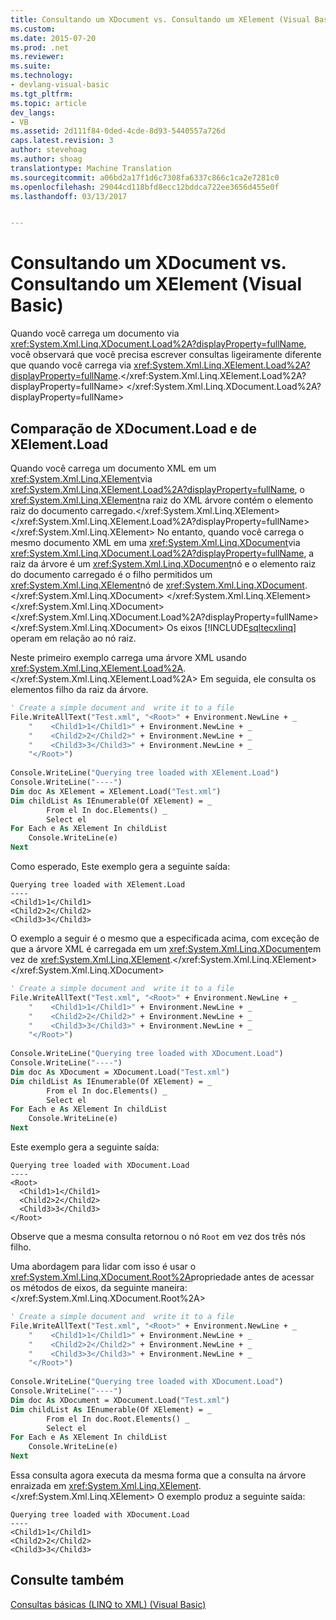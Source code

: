 ```yaml
---
title: Consultando um XDocument vs. Consultando um XElement (Visual Basic) | Documentos do Microsoft
ms.custom: 
ms.date: 2015-07-20
ms.prod: .net
ms.reviewer: 
ms.suite: 
ms.technology:
- devlang-visual-basic
ms.tgt_pltfrm: 
ms.topic: article
dev_langs:
- VB
ms.assetid: 2d111f84-0ded-4cde-8d93-5440557a726d
caps.latest.revision: 3
author: stevehoag
ms.author: shoag
translationtype: Machine Translation
ms.sourcegitcommit: a06bd2a17f1d6c7308fa6337c866c1ca2e7281c0
ms.openlocfilehash: 29044cd118bfd8ecc12bddca722ee3656d455e0f
ms.lasthandoff: 03/13/2017


---
```

# <a name="querying-an-xdocument-vs-querying-an-xelement-visual-basic"></a>Consultando um XDocument vs. Consultando um XElement (Visual Basic)
Quando você carrega um documento via <xref:System.Xml.Linq.XDocument.Load%2A?displayProperty=fullName>, você observará que você precisa escrever consultas ligeiramente diferente que quando você carrega via <xref:System.Xml.Linq.XElement.Load%2A?displayProperty=fullName>.</xref:System.Xml.Linq.XElement.Load%2A?displayProperty=fullName> </xref:System.Xml.Linq.XDocument.Load%2A?displayProperty=fullName>  
  
## <a name="comparison-of-xdocumentload-and-xelementload"></a>Comparação de XDocument.Load e de XElement.Load  
 Quando você carrega um documento XML em um <xref:System.Xml.Linq.XElement>via <xref:System.Xml.Linq.XElement.Load%2A?displayProperty=fullName>, o <xref:System.Xml.Linq.XElement>na raiz do XML árvore contém o elemento raiz do documento carregado.</xref:System.Xml.Linq.XElement> </xref:System.Xml.Linq.XElement.Load%2A?displayProperty=fullName> </xref:System.Xml.Linq.XElement> No entanto, quando você carrega o mesmo documento XML em uma <xref:System.Xml.Linq.XDocument>via <xref:System.Xml.Linq.XDocument.Load%2A?displayProperty=fullName>, a raiz da árvore é um <xref:System.Xml.Linq.XDocument>nó e o elemento raiz do documento carregado é o filho permitidos um <xref:System.Xml.Linq.XElement>nó de <xref:System.Xml.Linq.XDocument>.</xref:System.Xml.Linq.XDocument> </xref:System.Xml.Linq.XElement> </xref:System.Xml.Linq.XDocument> </xref:System.Xml.Linq.XDocument.Load%2A?displayProperty=fullName> </xref:System.Xml.Linq.XDocument> Os eixos [!INCLUDE[sqltecxlinq](../../../../csharp/programming-guide/concepts/linq/includes/sqltecxlinq_md.md)] operam em relação ao nó raiz.  
  
 Neste primeiro exemplo carrega uma árvore XML usando <xref:System.Xml.Linq.XElement.Load%2A>.</xref:System.Xml.Linq.XElement.Load%2A> Em seguida, ele consulta os elementos filho da raiz da árvore.  
  
```vb  
' Create a simple document and  write it to a file  
File.WriteAllText("Test.xml", "<Root>" + Environment.NewLine + _  
    "    <Child1>1</Child1>" + Environment.NewLine + _  
    "    <Child2>2</Child2>" + Environment.NewLine + _  
    "    <Child3>3</Child3>" + Environment.NewLine + _  
    "</Root>")  
  
Console.WriteLine("Querying tree loaded with XElement.Load")  
Console.WriteLine("----")  
Dim doc As XElement = XElement.Load("Test.xml")  
Dim childList As IEnumerable(Of XElement) = _  
        From el In doc.Elements() _  
        Select el  
For Each e As XElement In childList  
    Console.WriteLine(e)  
Next  
```  
  
 Como esperado, Este exemplo gera a seguinte saída:  
  
```  
Querying tree loaded with XElement.Load  
----  
<Child1>1</Child1>  
<Child2>2</Child2>  
<Child3>3</Child3>  
```  
  
 O exemplo a seguir é o mesmo que a especificada acima, com exceção de que a árvore XML é carregada em um <xref:System.Xml.Linq.XDocument>em vez de <xref:System.Xml.Linq.XElement>.</xref:System.Xml.Linq.XElement> </xref:System.Xml.Linq.XDocument>  
  
```vb  
' Create a simple document and  write it to a file  
File.WriteAllText("Test.xml", "<Root>" + Environment.NewLine + _  
    "    <Child1>1</Child1>" + Environment.NewLine + _  
    "    <Child2>2</Child2>" + Environment.NewLine + _  
    "    <Child3>3</Child3>" + Environment.NewLine + _  
    "</Root>")  
  
Console.WriteLine("Querying tree loaded with XDocument.Load")  
Console.WriteLine("----")  
Dim doc As XDocument = XDocument.Load("Test.xml")  
Dim childList As IEnumerable(Of XElement) = _  
        From el In doc.Elements() _  
        Select el  
For Each e As XElement In childList  
    Console.WriteLine(e)  
Next  
```  
  
 Este exemplo gera a seguinte saída:  
  
```  
Querying tree loaded with XDocument.Load  
----  
<Root>  
  <Child1>1</Child1>  
  <Child2>2</Child2>  
  <Child3>3</Child3>  
</Root>  
```  
  
 Observe que a mesma consulta retornou o nó `Root` em vez dos três nós filho.  
  
 Uma abordagem para lidar com isso é usar o <xref:System.Xml.Linq.XDocument.Root%2A>propriedade antes de acessar os métodos de eixos, da seguinte maneira:</xref:System.Xml.Linq.XDocument.Root%2A>  
  
```vb  
' Create a simple document and  write it to a file  
File.WriteAllText("Test.xml", "<Root>" + Environment.NewLine + _  
    "    <Child1>1</Child1>" + Environment.NewLine + _  
    "    <Child2>2</Child2>" + Environment.NewLine + _  
    "    <Child3>3</Child3>" + Environment.NewLine + _  
    "</Root>")  
  
Console.WriteLine("Querying tree loaded with XDocument.Load")  
Console.WriteLine("----")  
Dim doc As XDocument = XDocument.Load("Test.xml")  
Dim childList As IEnumerable(Of XElement) = _  
        From el In doc.Root.Elements() _  
        Select el  
For Each e As XElement In childList  
    Console.WriteLine(e)  
Next  
```  
  
 Essa consulta agora executa da mesma forma que a consulta na árvore enraizada em <xref:System.Xml.Linq.XElement>.</xref:System.Xml.Linq.XElement> O exemplo produz a seguinte saída:  
  
```  
Querying tree loaded with XDocument.Load  
----  
<Child1>1</Child1>  
<Child2>2</Child2>  
<Child3>3</Child3>  
```  
  
## <a name="see-also"></a>Consulte também  
 [Consultas básicas (LINQ to XML) (Visual Basic)](../../../../visual-basic/programming-guide/concepts/linq/basic-queries-linq-to-xml.md)
